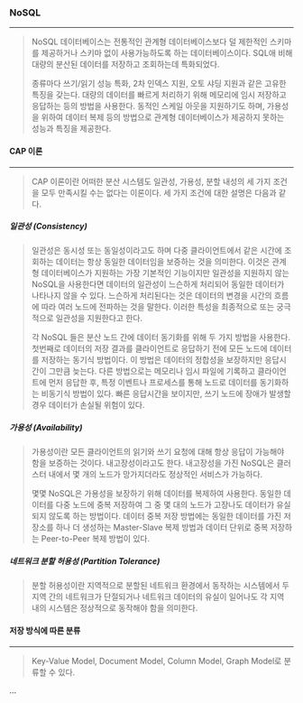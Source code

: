 ### NoSQL

------

> NoSQL 데이터베이스는 전통적인 관계형 데이터베이스보다 덜 제한적인 스키마를 제공하거나 스키마 없이 사용가능하도록 하는 데이터베이스이다. SQL애 비해 대량의 분산된 데이터를 저장하고 조회하는데 특화되었다.
>
> 종류마다 쓰기/읽기 성능 특화, 2차 인덱스 지원, 오토 샤딩 지원과 같은 고유한 특징을 갖는다. 대량의 데이터를 빠르게 처리하기 위해 메모리에 임시 저장하고 응답하는 등의 방법을 사용한다. 동적인 스케일 아웃을 지원하기도 하며, 가용성을 위하여 데이터 복제 등의 방법으로 관계형 데이터베이스가 제공하지 못하는 성능과 특징을 제공한다.





#### CAP 이론

------

> CAP 이론이란 어떠한 분산 시스템도 일관성, 가용성, 분할 내성의 세 가지 조건을 모두 만족시킬 수는 없다는 이론이다. 세 가지 조건에 대한 설명은 다음과 같다.



##### 일관성 (Consistency)

> 일관성은 동시성 또는 동일성이라고도 하며 다중 클라이언트에서 같은 시간에 조회하는 데이터는 항상 동일한 데이터임을 보증하는 것을 의미한다. 이것은 관계형 데이터베이스가 지원하는 가장 기본적인 기능이지만 일관성을 지원하지 않는 NoSQL을 사용한다면 데이터의 일관성이 느슨하게 처리되어 동일한 데이터가 나타나지 않을 수 있다. 느슨하게 처리된다는 것은 데이터의 변경을 시간의 흐름에 따라 여러 노드에 전파하는 것을 말한다. 이러한 특성을 최종적으로 또는 궁극적으로 일관성을 지원한다고 한다.
>
> 각 NoSQL 들은 분산 노드 간에 데이터 동기화를 위해 두 가지 방법을 사용한다. 첫번째로 데이터의 저장 결과를 클라이언트로 응답하기 전에 모든 노드에 데이터를 저장하는 동기식 방법이다. 이 방법은 데이터의 정합성을 보장하지만 응답시간이 그만큼 늦는다. 다른 방법으로는 메모리나 임시 파일에 기록하고 클라이언트에 먼저 응답한 후, 특정 이벤트나 프로세스를 통해 노드로 데이터를 동기화하는 비동기식 방법이 있다. 빠른 응답시간을 보이지만, 쓰기 노드에 장애가 발생할 경우 데이터가 손실될 위험이 있다.



##### 가용성 (Availability)

> 가용성이란 모든 클라이언트의 읽기와 쓰기 요청에 대해 항상 응답이 가능해야 함을 보증하는 것이다. 내고장성이라고도 한다. 내고장성을 가진 NoSQL은 클러스터 내에서 몇 개의 노드가 망가지더라도 정상적인 서비스가 가능하다.
>
> 몇몇 NoSQL은 가용성을 보장하기 위해 데이터를 복제하여 사용한다. 동일한 데이터를 다중 노드에 중복 저장하여 그 중 몇 대의 노드가 고장나도 데이터가 유실되지 않도록 하는 방법이다. 데이터 중복 저장 방법에는 동일한 데이터를 가진 저장소를 하나 더 생성하는 Master-Slave 복제 방법과 데이터 단위로 중복 저장하는 Peer-to-Peer 복제 방법이 있다.



##### 네트워크 분할 허용성 (Partition Tolerance)

> 분할 허용성이란 지역적으로 분할된 네트워크 환경에서 동작하는 시스템에서 두 지역 간의 네트워크가 단절되거나 네트워크 데이터의 유실이 일어나도 각 지역 내의 시스템은 정상적으로 동작해야 함을 의미한다.





#### 저장 방식에 따른 분류

------

> Key-Value Model, Document Model, Column Model, Graph Model로 분류할 수 있다.

...